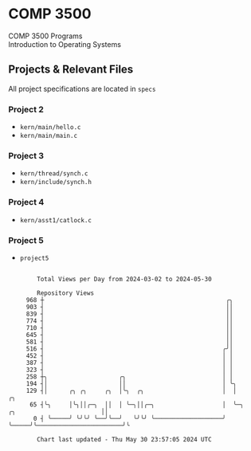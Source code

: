 # COMP 3500
COMP 3500 Programs  
Introduction to Operating Systems  
## Projects & Relevant Files
All project specifications are located in `specs`
### Project 2
- `kern/main/hello.c`
- `kern/main/main.c`
### Project 3
- `kern/thread/synch.c`
- `kern/include/synch.h`
### Project 4
- `kern/asst1/catlock.c`
### Project 5
- `project5`

```

        Total Views per Day from 2024-03-02 to 2024-05-30

        Repository Views
     968 ┼                                                   ╭╮
     903 ┤                                                   ││
     839 ┤                                                   ││
     774 ┤                                                   ││
     710 ┤                                                   ││
     645 ┤                                                   ││
     581 ┤                                                   ││
     516 ┤                                                  ╭╯│
     452 ┤                                                  │ │
     387 ┤                                                  │ │
     323 ┤                                                  │ │
     258 ┼╮                    ╭╮                           │ │
     194 ┤│                    ││                           │ ╰╮
     129 ┤│      ╭╮ ╭╮     ╭╮  │╰╮  ╭╮                      │  │                                 ╭╮
      65 ┤╰╮     │╰╮││╭─╮  ││  │ ╰─╮││╭─╮                   │  ╰─╮     ╭╮                        ││
       0 ┤ ╰─────╯ ╰╯╰╯ ╰──╯╰──╯   ╰╯╰╯ ╰───────────────────╯    ╰─────╯╰────────────────────────╯╰

        Chart last updated - Thu May 30 23:57:05 2024 UTC
        
```
